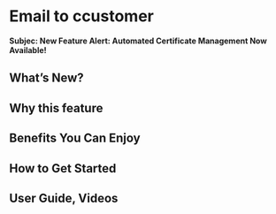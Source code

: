 
# Email to ccustomer

**Subjec: New Feature Alert: Automated Certificate Management Now Available!**

## What’s New?

## Why this feature

## Benefits You Can Enjoy

## How to Get Started

## User Guide, Videos
